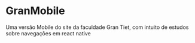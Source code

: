 # GranMobile
 Uma versão Mobile do site da faculdade Gran Tiet, com intuito de estudos sobre navegações em react native
